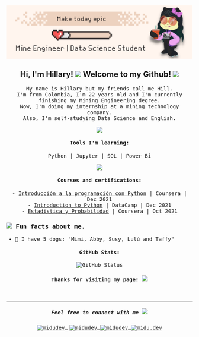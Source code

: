 <p align="center" width="300">
   <samp>
   <img align="center" width="1000" src="https://github.com/abloominghill/abloominghill/blob/47eacc6f04a78c34b88527bc13a2a5b0100fa55a/imagen_2.svg" />
   <h2 align="center"> Hi, I'm Hillary! <img src="https://media.giphy.com/media/daU84afaTNkHoozNI4/giphy.gif" width="50"> Welcome to my Github!  <img src="https://media.giphy.com/media/Ts04d5yw9jJI4qBUFE/giphy.gif" width="30"> </h2>
<samp>
</p>

<p align="center" >My name is Hillary but my friends call me Hill. <br /> I'm from Colombia, I'm 22 years old and I'm currently finishing my Mining Engineering degree. <br /> Now, I'm doing my internship at a mining technology company.<br /> Also, I'm self-studying Data Science and English. <br /> </p>

<p align="center" width="300">
   <img align="center" width="60" src="https://media4.giphy.com/media/1wptBhqkNgW3RwKz8g/giphy.gif?cid=790b76112eb5ec6ad7bcc5a383d48f468952f76d52283558&rid=giphy.gif&ct=s" />
</p>

<p align="center" width="300">
      <h4 align="center"> Tools I'm learning: </h4> </p>
<p align="center" width="300">
   <align="center"> Python | Jupyter |  SQL | Power Bi   </p>

<p align="center" width="300">
   <img align="center" width="60" src="https://media1.giphy.com/media/TJ9cPR4x4ANqsZqogT/giphy.gif?cid=790b76113cf44b20dcc0a659620891ef4d622edf5f8b6a38&rid=giphy.gif&ct=s" />
</p>   
   
<p align="center" width="300">
      <h4 align="center"> Courses and certifications: </h4> </p>
<p align="center" width="300">
   - <a href="https://www.coursera.org/account/accomplishments/certificate/JNSPBKUZBPA3">Introducción a la programación con Python</a> | Coursera | Dec 2021</br>
   - <a href="https://drive.google.com/file/d/1qoNRKBOkPKhBfKLkg7m3IKlHfvGrVWik/view?usp=drivesdk">Introduction to Python</a> | DataCamp | Dec 2021</br>
   - <a href="https://www.coursera.org/account/accomplishments/certificate/TFWF8FTMUFKK?utm_source=android&utm_medium=certificate&utm_content=cert_image&utm_campaign=sharing_cta&utm_product=course">Estadística y Probabilidad</a> | Coursera | Oct 2021</br>


### <img src="https://media1.giphy.com/media/S8OQLy0oRA2NXODcsf/giphy.gif?cid=ecf05e472rba4j8cg3pt08blvo3anejk1n966dts3p8390nr&rid=giphy.gif&ct=s" width="70"> Fun facts about me.  

- 🌼 I have 5 dogs: "Mimi, Abby, Susy, Lulú and Taffy"</br>






<p align="center" width="300">
      <h4 align="center"> GitHub Stats: </h4> </p>
<p align="center">  
<img src="https://github-readme-stats.vercel.app/api?username=abloominghill&show_icons=true&title_color=262B37&icon_color=FF5757&text_color=262B37" alt="GitHub Status"/>
</p>
   
   
<h4 align="center"> Thanks for visiting my page! <img src="https://media2.giphy.com/media/0ZPqy0v1dIzHRNUQpR/giphy.gif?cid=ecf05e479d0tqv4d5z4511mj1awq3m8lon24dtmrs60o50ai&rid=giphy.gif&ct=s" width="70"></h4><br />

 ---
<h5 align="center">Feel free to connect with me <img src="https://media.giphy.com/media/Yq2i0ppH5InKExkg4N/giphy.gif" width="50"></h5>

<p align="center">
     <a href="https://www.linkedin.com/in/hillarymd/" target="blank" style='margin-right:4px'>
    <img align="center" src="https://cdn.jsdelivr.net/npm/simple-icons@3.0.1/icons/linkedin.svg" alt="midudev" height="28px" width="28px" />
  </a>
   <a href="mailto:hillarysnidmd@gmail.com" target="blank">
    <img align="center" src="https://cdn.jsdelivr.net/npm/simple-icons@3.0.1/icons/gmail.svg" alt="midudev" height="28px" width="28px" />
  </a>
   <a href="https://twitter.com/abloominghill_" target="blank">
    <img align="center" src="https://cdn.jsdelivr.net/npm/simple-icons@3.0.1/icons/twitter.svg" alt="midudev" height="28px" width="28px" />
  </a>
  <a href="https://www.instagram.com/abloominghill/" target="blank">
    <img align="center" src="https://cdn.jsdelivr.net/npm/simple-icons@3.0.1/icons/instagram.svg" alt="midu.dev" height="28px" width="28px" />
  </a>
      
</p>
 
